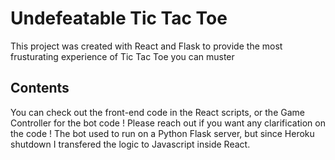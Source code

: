 # Undefeatable Tic Tac Toe

This project was created with React and Flask to provide the most frusturating experience of Tic Tac Toe you can muster

## Contents

You can check out the front-end code in the React scripts, or the Game Controller for the bot code ! Please reach out if you want any clarification on the code !
The bot used to run on a Python Flask server, but since Heroku shutdown I transfered the logic to Javascript inside React.